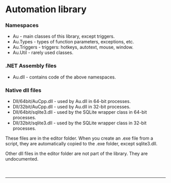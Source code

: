 # Automation library

### Namespaces
- Au - main classes of this library, except triggers.
- Au.Types - types of function parameters, exceptions, etc.
- Au.Triggers - triggers: hotkeys, autotext, mouse, window.
- Au.Util - rarely used classes.

### .NET Assembly files
- Au.dll - contains code of the above namespaces.

### Native dll files
- Dll/64bit/AuCpp.dll - used by Au.dll in 64-bit processes.
- Dll/32bit/AuCpp.dll - used by Au.dll in 32-bit processes.
- Dll/64bit/sqlite3.dll - used by the SQLite wrapper class in 64-bit processes.
- Dll/32bit/sqlite3.dll - used by the SQLite wrapper class in 32-bit processes.

These files are in the editor folder. When you create an .exe file from a script, they are automatically copied to the .exe folder, except sqlite3.dll.

Other dll files in the editor folder are not part of the library. They are undocumented.

<hr style="margin-top: 50px"/>
<div id="disqus_thread"></div>
<script>
/**
*  RECOMMENDED CONFIGURATION VARIABLES: EDIT AND UNCOMMENT THE SECTION BELOW TO INSERT DYNAMIC VALUES FROM YOUR PLATFORM OR CMS.
*  LEARN WHY DEFINING THESE VARIABLES IS IMPORTANT: https://disqus.com/admin/universalcode/#configuration-variables*/
/*
var disqus_config = function () {
this.page.url = PAGE_URL;  // Replace PAGE_URL with your page's canonical URL variable
this.page.identifier = PAGE_IDENTIFIER; // Replace PAGE_IDENTIFIER with your page's unique identifier variable
};
*/
(function() { // DON'T EDIT BELOW THIS LINE
var d = document, s = d.createElement('script');
s.src = 'https://qm3.disqus.com/embed.js';
s.setAttribute('data-timestamp', +new Date());
(d.head || d.body).appendChild(s);
})();
</script>

